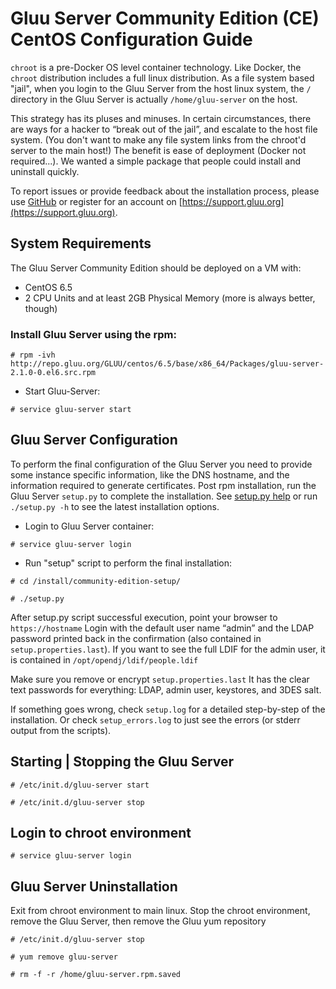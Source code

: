 # Gluu Server Community Edition (CE) CentOS Configuration Guide

`chroot` is a pre-Docker OS level container technology. Like Docker, the `chroot` distribution includes a full linux distribution. As a file system based "jail", when you login to the Gluu Server from the host linux system, the `/` directory in the Gluu Server is actually `/home/gluu-server` on the host. 

This strategy has its pluses and minuses. In certain circumstances, there are ways for a hacker to “break out of the jail”, and escalate to the host file system. (You don't want to make any file system links from the chroot'd server to the main host!) The benefit is ease of deployment (Docker not required...). We wanted a simple package that people could install and uninstall quickly.

To report issues or provide feedback about the installation process, please use [GitHub](https://github.com/GluuFederation/community-edition-setup/issues) or register for an account on [https://support.gluu.org](https://support.gluu.org).

## System Requirements

The Gluu Server Community Edition should be deployed on a VM with:

* CentOS 6.5 
* 2 CPU Units and at least 2GB Physical Memory (more is always better, though)
<!---
### Installing the GLUU Server with yum:


`# rpm -ivh http://repo.gluu.org/GLUU/centos/beta/latest/base/x86_64/Packages/gluu-server-2.1.beta-0.el6.x86_64.rpm`

`# yum clean all`

`# yum install gluu-server`
-->

### Install Gluu Server using the rpm:

`# rpm -ivh http://repo.gluu.org/GLUU/centos/6.5/base/x86_64/Packages/gluu-server-2.1.0-0.el6.src.rpm`

* Start Gluu-Server: 

`# service gluu-server start`

## Gluu Server Configuration

To perform the final configuration of the Gluu Server you need to provide some instance specific information, like the DNS hostname, and the information required to generate certificates. Post rpm installation, run the Gluu Server `setup.py` to complete the installation.  See [setup.py help](./setup_py.md) or run `./setup.py -h` to see the latest installation options.  

* Login to Gluu Server container: 

`# service gluu-server login`

* Run "setup" script to perform the final installation: 

`# cd /install/community-edition-setup/`

`# ./setup.py`


After setup.py script successful execution, point your browser to `https://hostname` Login with the
default user name “admin” and the LDAP password printed back in the confirmation (also 
contained in `setup.properties.last`). If you want to see the full LDIF for the admin user,
it is contained in `/opt/opendj/ldif/people.ldif`

Make sure you remove or encrypt `setup.properties.last` It has the clear text passwords for everything: LDAP, admin user, keystores, and 3DES salt.

If something goes wrong, check `setup.log` for a detailed step-by-step of the installation. Or check 
`setup_errors.log` to just see the errors (or stderr output from the scripts).

<!--
If you want to script the installation of the Gluu Server, user the `-f` option or just save the 
properties file as `setup.properties` and it will be automatically detected. Also use the `-n` option 
to suppress the interactive confirmation to proceed. For example, to re-run the last installation:

`./setup.py -n -f setup.properties.last`
-->

## Starting | Stopping the Gluu Server

`# /etc/init.d/gluu-server start`

`# /etc/init.d/gluu-server stop`

## Login to chroot environment

`# service gluu-server login`

## Gluu Server Uninstallation

Exit from chroot environment to main linux. Stop the chroot environment, remove the Gluu Server,
then remove the Gluu yum repository

`# /etc/init.d/gluu-server stop`

`# yum remove gluu-server`

`# rm -f -r /home/gluu-server.rpm.saved`

<!--
or 

`# rpm -e Gluu-Server-Repo-2.0-0.el6.x86_64`
-->
